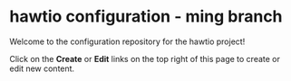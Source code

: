# hawtio configuration - ming branch 

Welcome to the configuration repository for the hawtio project!

Click on the **Create** or **Edit** links on the top right of this page to create or edit new content. 
